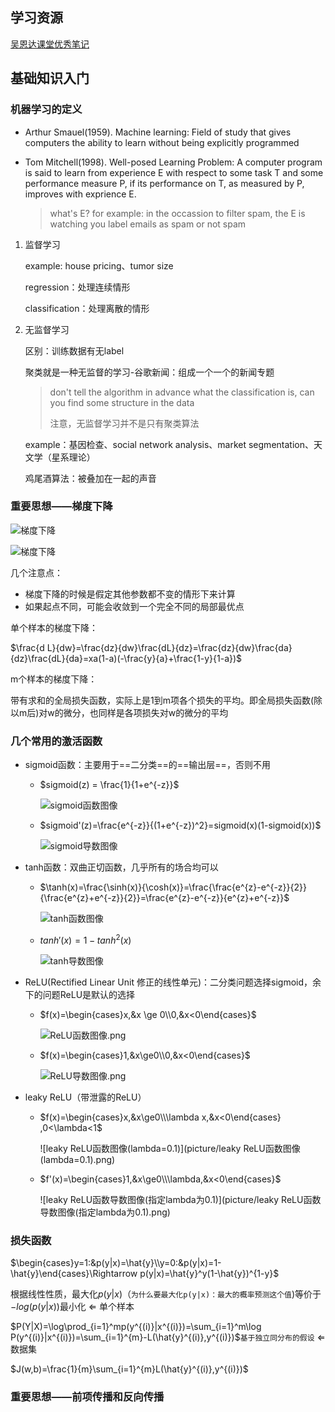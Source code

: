## 学习资源

[吴恩达课堂优秀笔记](https://blog.csdn.net/weixin_36815313/article/details/105267247)

## 基础知识入门

### 机器学习的定义

- Arthur Smauel(1959). Machine learning: Field of study that gives computers the ability to learn without being explicitly programmed

- Tom Mitchell(1998). Well-posed Learning Problem: A computer program is said to learn from experience E with respect to some task T and some performance measure P, if its performance on T, as measured by P, improves with exprience E.

  > what's E? for example: in the occassion to filter spam, the E is watching you label emails as spam or not spam



1. 监督学习

   example: house pricing、tumor size

   regression：处理连续情形

   classification：处理离散的情形

2. 无监督学习

   区别：训练数据有无label

   聚类就是一种无监督的学习-谷歌新闻：组成一个一个的新闻专题

   > don't tell the algorithm in advance what the classification is, can you find some structure in the data
   >
   > 注意，无监督学习并不是只有聚类算法

   example：基因检查、social network analysis、market segmentation、天文学（星系理论）

   鸡尾酒算法：被叠加在一起的声音



### 重要思想——梯度下降

![梯度下降](picture/梯度下降.png)

![梯度下降](picture/梯度下降2.png)



几个注意点：

- 梯度下降的时候是假定其他参数都不变的情形下来计算
- 如果起点不同，可能会收敛到一个完全不同的局部最优点



单个样本的梯度下降：

$\frac{d L}{dw}=\frac{dz}{dw}\frac{dL}{dz}=\frac{dz}{dw}\frac{da}{dz}\frac{dL}{da}=xa(1-a)(-\frac{y}{a}+\frac{1-y}{1-a})$

m个样本的梯度下降：

带有求和的全局损失函数，实际上是1到m项各个损失的平均。即全局损失函数(除以m后)对w的微分，也同样是各项损失对w的微分的平均

### 几个常用的激活函数

- sigmoid函数：主要用于==二分类==的==输出层==，否则不用

  - $sigmoid(z) = \frac{1}{1+e^{-z}}$

    ![sigmoid函数图像](picture/sigmoid函数图像.png)

  - $sigmoid'(z)=\frac{e^{-z}}{(1+e^{-z})^2}=sigmoid(x)(1-sigmoid(x))$

    ![sigmoid导数图像](picture/sigmoid导数图像.png)

- tanh函数：双曲正切函数，几乎所有的场合均可以

  - $\tanh(x)=\frac{\sinh(x)}{\cosh(x)}=\frac{\frac{e^{z}-e^{-z}}{2}}{\frac{e^{z}+e^{-z}}{2}}=\frac{e^{z}-e^{-z}}{e^{z}+e^{-z}}$

    ![tanh函数图像](picture/tanh函数图像.png)

  - $tanh'(x)=1-tanh^2(x)$

    ![tanh导数图像](picture/tanh导数图像.png)

- ReLU(Rectified Linear Unit 修正的线性单元)：二分类问题选择sigmoid，余下的问题ReLU是默认的选择

  - $f(x)=\begin{cases}x,&x \ge 0\\0,&x<0\end{cases}$

    ![ReLU函数图像.png](picture/ReLU函数图像.png)

  - $f(x)=\begin{cases}1,&x\ge0\\0,&x<0\end{cases}$

    ![ReLU导数图像.png](picture/ReLU导数图像.png)

    

- leaky ReLU（带泄露的ReLU）

  - $f(x)=\begin{cases}x,&x\ge0\\\lambda x,&x<0\end{cases} ,0<\lambda<1$

    ![leaky ReLU函数图像(lambda=0.1)](picture/leaky ReLU函数图像(lambda=0.1).png)

  - $f'(x)=\begin{cases}1,&x\ge0\\\lambda,&x<0\end{cases}$

    ![leaky ReLU函数导数图像(指定lambda为0.1)](picture/leaky ReLU函数导数图像(指定lambda为0.1).png)

### 损失函数

$\begin{cases}y=1:&p(y|x)=\hat{y}\\y=0:&p(y|x)=1-\hat{y}\end{cases}\Rightarrow p(y|x)=\hat{y}^y(1-\hat{y})^{1-y}$



根据线性性质，最大化$p(y|x)$（`为什么要最大化p(y|x)：最大的概率预测这个值`)等价于$-log(p(y|x))$最小化	$\Leftarrow$ 单个样本

$P(Y|X)=\log\prod_{i=1}^mp(y^{(i)}|x^{(i)})=\sum_{i=1}^m\log P(y^{(i)}|x^{(i)})=\sum_{i=1}^{m}-L(\hat{y}^{(i)},y^{(i)})$`基于独立同分布的假设`	$\Leftarrow$ 数据集

$J(w,b)=\frac{1}{m}\sum_{i=1}^{m}L(\hat{y}^{(i)},y^{(i)})$



### 重要思想——前项传播和反向传播

